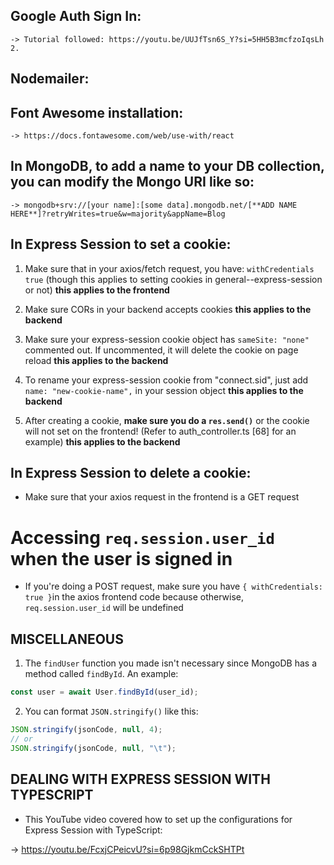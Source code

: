## Google Auth Sign In:

    -> Tutorial followed: https://youtu.be/UUJfTsn6S_Y?si=5HH5B3mcfzoIqsLh 2.

## Nodemailer:

## Font Awesome installation:

    -> https://docs.fontawesome.com/web/use-with/react

## In MongoDB, to add a name to your DB collection, you can modify the Mongo URI like so:

    -> mongodb+srv://[your name]:[some data].mongodb.net/[**ADD NAME HERE**]?retryWrites=true&w=majority&appName=Blog

## In Express Session to set a cookie:

1. Make sure that in your axios/fetch request, you have: `withCredentials true` (though this applies to setting cookies in general--express-session or not) **this applies to the frontend**

2. Make sure CORs in your backend accepts cookies **this applies to the backend**

3. Make sure your express-session cookie object has `sameSite: "none"` commented out. If uncommented, it will delete the cookie on page reload **this applies to the backend**

4. To rename your express-session cookie from "connect.sid", just add `name: "new-cookie-name",` in your session object **this applies to the backend**

5. After creating a cookie, **make sure you do a `res.send()`** or the cookie will not set on the frontend! (Refer to auth_controller.ts [68] for an example) **this applies to the backend**

## In Express Session to delete a cookie:

- Make sure that your axios request in the frontend is a GET request

# Accessing `req.session.user_id` when the user is signed in

- If you're doing a POST request, make sure you have `{ withCredentials: true }`in the axios frontend code because otherwise, `req.session.user_id` will be undefined

## MISCELLANEOUS

1. The `findUser` function you made isn't necessary since MongoDB has a method called `findById`. An example:

```javascript
const user = await User.findById(user_id);
```

2. You can format `JSON.stringify()` like this:

```javascript
JSON.stringify(jsonCode, null, 4);
// or
JSON.stringify(jsonCode, null, "\t");
```

## DEALING WITH EXPRESS SESSION WITH TYPESCRIPT

- This YouTube video covered how to set up the configurations for Express Session with TypeScript:

-> https://youtu.be/FcxjCPeicvU?si=6p98GjkmCckSHTPt
